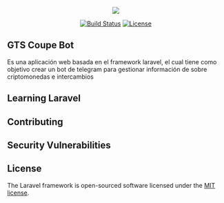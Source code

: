 <p align="center"><img src="https://laravel.com/assets/img/components/logo-laravel.svg"></p>

<p align="center">
<a href="https://travis-ci.org/laravel/framework"><img src="https://travis-ci.org/laravel/framework.svg" alt="Build Status"></a>
<a href="https://packagist.org/packages/laravel/framework"><img src="https://poser.pugx.org/laravel/framework/license.svg" alt="License"></a>
</p>

## GTS Coupe Bot

Es una aplicación web basada en el framework laravel, el cual tiene como objetivo crear un bot de telegram para gestionar información de sobre criptomonedas e intercambios


## Learning Laravel


## Contributing



## Security Vulnerabilities



## License

The Laravel framework is open-sourced software licensed under the [MIT license](http://opensource.org/licenses/MIT).
